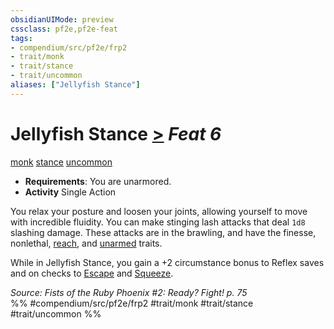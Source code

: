 ```yaml
---
obsidianUIMode: preview
cssclass: pf2e,pf2e-feat
tags:
- compendium/src/pf2e/frp2
- trait/monk
- trait/stance
- trait/uncommon
aliases: ["Jellyfish Stance"]
---
```

# Jellyfish Stance  [>](/rules/core-rulebook/chapter-9-playing-the-game.md#Actions "Single Action") *Feat 6*  
[monk](/rules/traits/monk.md)  [stance](/rules/traits/stance.md)  [uncommon](/rules/traits/uncommon.md)  

- **Requirements**: You are unarmored.
- **Activity** Single Action

You relax your posture and loosen your joints, allowing yourself to move with incredible fluidity. You can make stinging lash attacks that deal `1d8` slashing damage. These attacks are in the brawling, and have the finesse, nonlethal, [reach](/rules/traits/reach.md), and [unarmed](/rules/traits/unarmed.md) traits.

While in Jellyfish Stance, you gain a +2 circumstance bonus to Reflex saves and on checks to [Escape](/rules/actions/escape.md) and [Squeeze](/rules/actions/squeeze.md).

*Source: Fists of the Ruby Phoenix #2: Ready? Fight! p. 75*  
%% #compendium/src/pf2e/frp2 #trait/monk #trait/stance #trait/uncommon %%